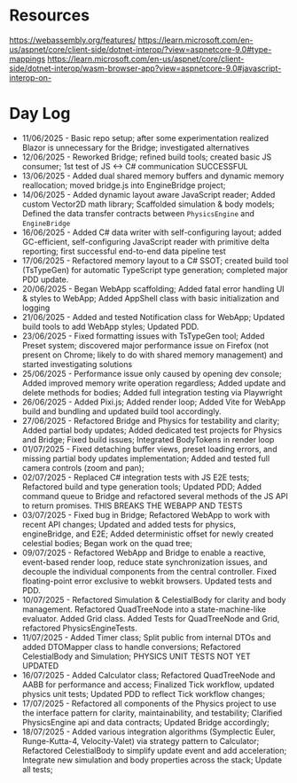 # Resources

https://webassembly.org/features/
https://learn.microsoft.com/en-us/aspnet/core/client-side/dotnet-interop/?view=aspnetcore-9.0#type-mappings
https://learn.microsoft.com/en-us/aspnet/core/client-side/dotnet-interop/wasm-browser-app?view=aspnetcore-9.0#javascript-interop-on-


# Day Log

- 11/06/2025 - Basic repo setup; after some experimentation realized Blazor is unnecessary for the Bridge; investigated alternatives
- 12/06/2025 - Reworked Bridge; refined build tools; created basic JS consumer; 1st test of JS <-> C# communication SUCCESSFUL
- 13/06/2025 - Added dual shared memory buffers and dynamic memory reallocation; moved bridge.js into EngineBridge project;
- 14/06/2025 - Added dynamic layout aware JavaScript reader; Added custom Vector2D math library; Scaffolded simulation & body models; Defined the data transfer contracts between `PhysicsEngine` and `EngineBridge`
- 16/06/2025 - Added C# data writer with self-configuring layout; added GC-efficient, self-configuring JavaScript reader with primitive delta reporting; first successful end-to-end data pipeline test
- 17/06/2025 - Refactored memory layout to a C# SSOT; created build tool (TsTypeGen) for automatic TypeScript type generation; completed major PDD update.
- 20/06/2025 - Began WebApp scaffolding; Added fatal error handling UI & styles to WebApp; Added AppShell class with basic initialization and logging
- 21/06/2025 - Added and tested Notification class for WebApp; Updated build tools to add WebApp styles; Updated PDD.
- 23/06/2025 - Fixed formatting issues with TsTypeGen tool; Added Preset system; discovered major performance issue on Firefox (not present on Chrome; likely to do with shared memory management) and started investigating solutions
- 25/06/2025 - Performance issue only caused by opening dev console; Added improved memory write operation regardless; Added update and delete methods for bodies; Added full integration testing via Playwright
- 26/06/2025 - Added Pixi.js; Added render loop; Added Vite for WebApp build and bundling and updated build tool accordingly.
- 27/06/2025 - Refactored Bridge and Physics for testability and clarity; Added partial body updates; Added dedicated test projects for Physics and Bridge; Fixed build issues; Integrated BodyTokens in render loop 
- 01/07/2025 - Fixed detaching buffer views, preset loading errors, and missing partial body updates implementation; Added and tested full camera controls (zoom and pan);
- 02/07/2025 - Replaced C# integration tests with JS E2E tests; Refactored build and type generation tools; Updated PDD; Added command queue to Bridge and refactored several methods of the JS API to return promises. THIS BREAKS THE WEBAPP AND TESTS
- 03/07/2025 - Fixed bug in Bridge; Refactored WebApp to work with recent API changes; Updated and added tests for physics, engineBridge, and E2E; Added deterministic offset for newly created celestial bodies; Began work on the quad tree;
- 09/07/2025 - Refactored WebApp and Bridge to enable a reactive, event-based render loop, reduce state synchronization issues, and decouple the individual components from the central controller. Fixed floating-point error exclusive to webkit browsers. Updated tests and PDD.
- 10/07/2025 - Refactored Simulation & CelestialBody for clarity and body management. Refactored QuadTreeNode into a state-machine-like evaluator. Added Grid class. Added Tests for QuadTreeNode and Grid, refactored PhysicsEngineTests.
- 11/07/2025 - Added Timer class; Split public from internal DTOs and added DTOMapper class to handle conversions; Refactored CelestialBody and Simulation; PHYSICS UNIT TESTS NOT YET UPDATED
- 16/07/2025 - Added Calculator class; Refactored QuadTreeNode and AABB for performance and access; Finalized Tick workflow, updated physics unit tests; Updated PDD to reflect Tick workflow changes;
- 17/07/2025 - Refactored all components of the Physics project to use the interface pattern for clarity, maintainability, and testability; Clarified PhysicsEngine api and data contracts; Updated Bridge accordingly;
- 18/07/2025 - Added various integration algorithms (Symplectic Euler, Runge-Kutta-4, Velocity-Valet) via strategy pattern to Calculator; Refactored CelestialBody to simplify update event and add acceleration; Integrate new simulation and body properties across the stack; Update all tests;